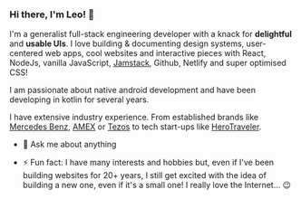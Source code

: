 ### Hi there, I'm Leo! 👋

I'm a generalist full-stack engineering developer with a knack for **delightful** and **usable UIs**. I love building & documenting design systems, user-centered web apps, cool websites and interactive pieces with React, NodeJs, vanilla JavaScript, [Jamstack](https://jamstack.org/), Github, Netlify and super optimised CSS!

I am passionate about native android development and have been developing in kotlin for several years.

I have extensive industry experience. From established brands like [Mercedes Benz](https://www.mercedes-benz.es/), [AMEX](https://www.americanexpress.com/) or [Tezos](https://tezos.com/) to tech start-ups like [HeroTraveler](https://herotraveler.com/).

- 💬 Ask me about anything

- ⚡ Fun fact: I have many interests and hobbies but, even if I've been building websites for 20+ years, I still get excited with the idea of building a new one, even if it's a small one! I really love the Internet... 😉
